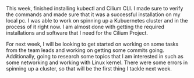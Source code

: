 This week, finished installing kubectl and Cilium CLI. I made sure to verify the commands and made sure that it was a successful 
installation on my local pc. I was able to work on spinning up a Kubuernetes cluster and in the process of it right now. I am almost 
done with getting the required installations and software that I need for the Cilium Project.


For next week, I will be looking to get started on working on some tasks from the team leads and working on getting some commits going. 
Additionally, going to research some topics that I am interested in such as some networking and working with Linux kernel. 
There were some errors in spinning up a cluster, so that will be the first thing I tackle next week.

